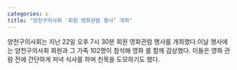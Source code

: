 ```yaml
---
categories: c
title: "양천구의사회 ‘회원 영화관람 행사’ 개최"
---
```

양천구의사회는 지난 22일 오후 7시 30분 회원 영화관람 행사를 개최했다.이날 행사에는 양천구의사회 회원과 그 가족 102명이 참석해 영화 를 함께 감상했다. 이들은 영화 관람 전에 간단하게 저녁 식사를 하며 친목을 도모하기도 했다.